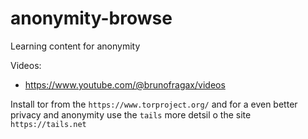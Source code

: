 # anonymity-browse
Learning content for anonymity

Videos: 
- https://www.youtube.com/@brunofragax/videos

Install tor from the `https://www.torproject.org/` and for a even better privacy and anonymity use the `tails` more detsil o the site `https://tails.net`
